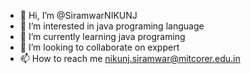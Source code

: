 - 👋 Hi, I’m @SiramwarNIKUNJ
- 👀 I’m interested in java programing language
- 🌱 I’m currently learning java programing
- 💞️ I’m looking to collaborate on exppert
- 📫 How to reach me nikunj.siramwar@mitcorer.edu.in

<!---
SiramwarNIKUNJ/SiramwarNIKUNJ is a ✨ special ✨ repository because its `README.md` (this file) appears on your GitHub profile.
You can click the Preview link to take a look at your changes.
--->
